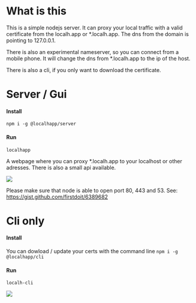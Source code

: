 # What is this
This is a simple nodejs server. It can proxy your local traffic with a valid certificate from the localh.app or *.localh.app.
The dns from the domain is pointing to 127.0.0.1.

There is also an experimental nameserver, so you can connect from a mobile phone. It will change the dns from *.localh.app to the ip of the host.

There is also a cli, if you only want to download the certificate.

# Server / Gui

#### Install
```npm i -g @localhapp/server```

#### Run
```localhapp```

A webpage where you can proxy *.localh.app to your localhost or other adresses.
There is also a small api available.

![](docs/config_localh_app.png)

Please make sure that node is able to open port 80, 443 and 53.
See: https://gist.github.com/firstdoit/6389682

# Cli only

#### Install 
You can dowload / update your certs with the command line
```npm i -g @localhapp/cli```

#### Run
```localh-cli```

![](docs/install_cli.gif)


